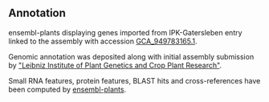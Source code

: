 **Annotation**
----------

ensembl-plants displaying genes imported from IPK-Gatersleben entry linked to the assembly with accession [GCA\_949783165.1](http://www.ebi.ac.uk/ena/data/view/GCA_949783165.1).

Genomic annotation was deposited along with initial assembly submission by ["Leibniz Institute of Plant Genetics and Crop Plant Research"](https://www.ipk-gatersleben.de/en/).

Small RNA features, protein features, BLAST hits and cross-references have been
computed by [ensembl-plants](https://plants.ensembl.org/info/genome/annotation/index.html).
